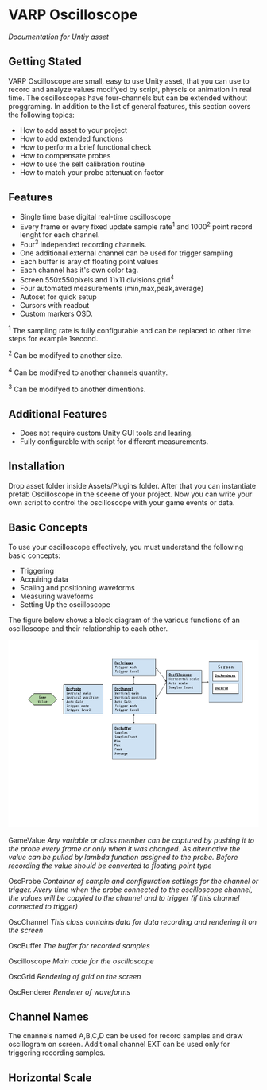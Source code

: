 # VARP Oscilloscope
_Documentation for Untiy asset_ 

## Getting Stated

 VARP Oscilloscope are small, easy to use Unity asset, that you can use to record and analyze values modifyed by script, physcis or animation in real time. The oscilloscopes have four-channels but can be extended without proggraming.
In addition to the list of general features, this section covers the following topics:

- How to add asset to your project
- How to add extended functions
- How to perform a brief functional check
- How to compensate probes
- How to use the self calibration routine
- How to match your probe attenuation factor

## Features

- Single time base digital real-time oscilloscope
- Every frame or every fixed update sample rate<sup>1</sup> and 1000<sup>2</sup> point record lenght for each channel. 
- Four<sup>3</sup> independed recording channels.
- One additional external channel can be used for trigger sampling 
- Each buffer is aray of floating point values
- Each channel has it's own color tag.
- Screen 550x550pixels and 11x11 divisions grid<sup>4</sup> 
- Four automated measurements (min,max,peak,average)
- Autoset for quick setup
- Cursors with readout
- Custom markers OSD.

<sup>1</sup> The sampling rate is fully configurable and can be replaced to other time steps for example 1second.

<sup>2</sup> Can be modifyed to another size.

<sup>4</sup> Can be modifyed to another channels quantity.

<sup>3</sup> Can be modifyed to another dimentions.

## Additional Features 

- Does not require custom Unity GUI tools and learing.
- Fully configurable with script for different measurements. 

## Installation

Drop asset folder inside Assets/Plugins folder. After that you can instantiate prefab Oscilloscope in the sceene of your project. Now you can write your own script to control the oscilloscope with your game events or data.

## Basic Concepts

To use your oscilloscope effectively, you must understand the
following basic concepts:

- Triggering
- Acquiring data
- Scaling and positioning waveforms
- Measuring waveforms
- Setting Up the oscilloscope

The figure below shows a block diagram of the various functions of
an oscilloscope and their relationship to each other.

![Basic Concept Diagram](images/varp_oscilloscope_basic_concept.png)

GameValue _Any variable or class member can be captured by pushing it to the probe every frame or only when it was changed. As alternative the value can be pulled by lambda function assigned to the probe. Before recording the value should be converted to floating point type_

OscProbe _Container of sample and configuration settings for the channel or trigger. Avery time when the probe connected to the oscilloscope channel, the values will be copyied to the channel and to trigger (if this channel connected to trigger)_

OscChannel _This class contains data for data recording and rendering it on the screen_

OscBuffer _The buffer for recorded samples_

Oscilloscope _Main code for the oscilloscope_

OscGrid _Rendering of grid on the screen_

OscRenderer _Renderer of waveforms_



## Channel Names

The cnannels named A,B,C,D can be used for record samples and draw oscillogram on screen. Additional channel EXT can be used only for triggering recording samples.

## Horizontal Scale

